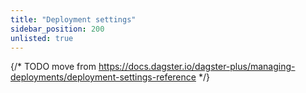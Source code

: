 ```yaml
---
title: "Deployment settings"
sidebar_position: 200
unlisted: true
---
```


{/* TODO move from https://docs.dagster.io/dagster-plus/managing-deployments/deployment-settings-reference */}
